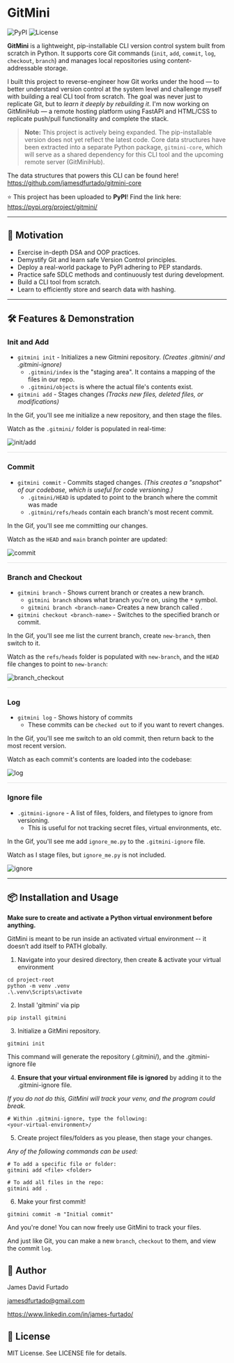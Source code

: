 # GitMini

![PyPI](https://img.shields.io/pypi/v/gitmini)
![License](https://img.shields.io/github/license/jamesdfurtado/gitmini)

**GitMini** is a lightweight, pip-installable CLI version control system built from scratch in Python. It supports core Git commands (`init`, `add`, `commit`, `log`, `checkout`, `branch`) and manages local repositories using content-addressable storage.

I built this project to reverse-engineer how Git works under the hood — to better understand version control at the system level and challenge myself with building a real CLI tool from scratch. The goal was never just to replicate Git, but to *learn it deeply by rebuilding it*. I'm now working on GitMiniHub — a remote hosting platform using FastAPI and HTML/CSS to replicate push/pull functionality and complete the stack.

> **Note:** This project is actively being expanded. The pip-installable version does not yet reflect the latest code. Core data structures have been extracted into a separate Python package, `gitmini-core`, which will serve as a shared dependency for this CLI tool and the upcoming remote server (GitMiniHub).

The data structures that powers this CLI can be found here! https://github.com/jamesdfurtado/gitmini-core

⭐ This project has been uploaded to **PyPI**! Find the link here: https://pypi.org/project/gitmini/

---

## 💪 Motivation
* Exercise in-depth DSA and OOP practices.
* Demystify Git and learn safe Version Control principles.
* Deploy a real-world package to PyPI adhering to PEP standards.
* Practice safe SDLC methods and continuously test during development.
* Build a CLI tool from scratch.
* Learn to efficiently store and search data with hashing.

---

## 🛠️ Features & Demonstration

### Init and Add

* `gitmini init` - Initializes a new Gitmini repository. *(Creates .gitmini/ and .gitmini-ignore)*
     * `.gitmini/index` is the "staging area". It contains a mapping of the files in our repo.
     * `.gitmini/objects` is where the actual file's contents exist.
* `gitmini add` - Stages changes *(Tracks new files, deleted files, or modifications)*

In the Gif, you'll see me initialize a new repository, and then stage the files.

Watch as the `.gitmini/` folder is populated in real-time:

![init/add](gifs/init_and_add.gif)

<hr style="height:1px; background-color:#ddd; border:none; margin:12px 0;" />

### Commit

* `gitmini commit` - Commits staged changes. *(This creates a "snapshot" of our codebase, which is useful for code versioning.)*
     * `.gitmini/HEAD` is updated to point to the branch where the commit was made
     * `.gitmini/refs/heads` contain each branch's most recent commit.
 
In the Gif, you'll see me committing our changes.

Watch as the `HEAD` and `main` branch pointer are updated:

![commit](gifs/commit.gif)

<hr style="height:1px; background-color:#ddd; border:none; margin:12px 0;" />

### Branch and Checkout

* `gitmini branch` - Shows current branch or creates a new branch.
     * `gitmini branch` shows what branch you're on, using the `*` symbol.
     * `gitmini branch <branch-name>` Creates a new branch called <branch-name>.
* `gitmini checkout <branch-name>` - Switches to the specified branch or commit.
  

In the Gif, you'll see me list the current branch, create `new-branch`, then switch to it.

Watch as the `refs/heads` folder is populated with `new-branch`, and the `HEAD` file changes to point to `new-branch`:

![branch_checkout](gifs/branch_checkout.gif)

<hr style="height:1px; background-color:#ddd; border:none; margin:12px 0;" />

### Log

* `gitmini log` - Shows history of commits
     * These commits can be `checked out` to if you want to revert changes.

In the Gif, you'll see me switch to an old commit, then return back to the most recent version.

Watch as each commit's contents are loaded into the codebase:

![log](gifs/log.gif)

<hr style="height:1px; background-color:#ddd; border:none; margin:12px 0;" />

### Ignore file

* `.gitmini-ignore` - A list of files, folders, and filetypes to ignore from versioning.
     * This is useful for not tracking secret files, virtual environments, etc.
 
In the Gif, you'll see me add `ignore_me.py` to the `.gitmini-ignore` file.

Watch as I stage files, but `ignore_me.py` is not included.

![ignore](gifs/ignore.gif)

---

## 📦 Installation and Usage

**Make sure to create and activate a Python virtual environment before anything.**

GitMini is meant to be run inside an activated virtual environment -- it doesn’t add itself to PATH globally.

1. Navigate into your desired directory, then create & activate your virtual environment
   
```
cd project-root
python -m venv .venv
.\.venv\Scripts\activate
```

2. Install 'gitmini' via pip

```
pip install gitmini
```

3. Initialize a GitMini repository.

```
gitmini init
```

This command will generate the repository (.gitmini/), and the .gitmini-ignore file

4. **Ensure that your virtual environment file is ignored** by adding it to the .gitmini-ignore file.

*If you do not do this, GitMini will track your venv, and the program could break.*

```
# Within .gitmini-ignore, type the following:
<your-virtual-environment>/
```

5. Create project files/folders as you please, then stage your changes.

*Any of the following commands can be used:*
```
# To add a specific file or folder:
gitmini add <file> <folder>

# To add all files in the repo: 
gitmini add .
```

6. Make your first commit!

```
gitmini commit -m "Initial commit"
```

And you're done! You can now freely use GitMini to track your files.

And just like Git, you can make a new `branch`, `checkout` to them, and view the commit `log`.

## 👤 Author

James David Furtado

jamesdfurtado@gmail.com

https://www.linkedin.com/in/james-furtado/

## 📄 License
MIT License. See LICENSE file for details.
